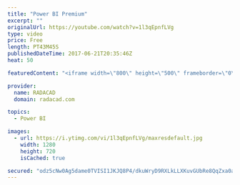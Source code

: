 ```yaml
---
title: "Power BI Premium"
excerpt: ""
originalUrl: https://youtube.com/watch?v=1l3qEpnfLVg
type: video
price: Free
length: PT43M45S
publishedDateTime: 2017-06-21T20:35:46Z
heat: 50

featuredContent: "<iframe width=\"800\" height=\"500\" frameborder=\"0\" src=\"https://www.youtube.com/embed/1l3qEpnfLVg\" allow=\"accelerometer; autoplay; encrypted-media; gyroscope; picture-in-picture\" allowfullscreen></iframe>"

provider:
  name: RADACAD
  domain: radacad.com

topics:
  - Power BI

images:
  - url: https://i.ytimg.com/vi/1l3qEpnfLVg/maxresdefault.jpg
    width: 1280
    height: 720
    isCached: true

secured: "odz5cNw0Ag5dame0TVISI1JKJQ8P4/dkuWryD9RXLkLLXKuvGUbRe8QqZxa0avDOtEglpeXR+lf3rmW6B2v4Uy/LY+UJHicSNmdGo56f5CDe5W20lqhVBXZGG9m+wSVCnMi0etLY3V+qbxFBUg1AT2zb3W93udJyabR5TMZMfOOSh3U5UD8Fkxh7/pnsjV/y4HWQW1Lyxbg2zmTyu8KnQEZIJ0ev7KHH/HoqAW6KC17+g+QundA3K8nL7PiWrZFUKTx0j/WLdy3yWXeYdT0HJ+e2deed+cmdz2coPwONx+CzN0yxEMo9AjZZdh5sa+/8HbNwXlLDZV6FqVrLci65Gx6TnAcKvGeOI2AjYXi4/FE2IDN+PDANbkOzXGT5LoB1KFJuj3wwWy5Cyyd4iDUsd8PS517LzNhvzmRNFgOWGvc=;IceFjswfqY5pLUGO6NhVAw=="
---
```


